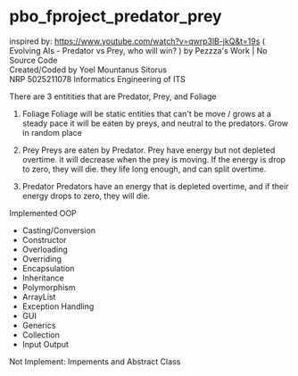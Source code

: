 # pbo_fproject_predator_prey

inspired by: https://www.youtube.com/watch?v=qwrp3lB-jkQ&t=19s
( Evolving AIs - Predator vs Prey, who will win? ) by Pezzza's Work | No Source Code
<br>Created/Coded by Yoel Mountanus Sitorus 
<br>NRP 5025211078 Informatics Engineering of ITS

There are 3 entitities that are Predator, Prey, and Foliage
1. Foliage
   Foliage will be static entities that can't be move / grows at a steady pace
   it will be eaten by preys, and neutral to the predators. Grow in random place

2. Prey
   Preys are eaten by Predator. Prey have energy but not depleted overtime.
   it will decrease when the prey is moving. If the energy is drop to zero, they will die.
   they life long enough, and can split overtime.

3. Predator
   Predators have an energy that is depleted overtime, and if their energy drops to zero, they will die.

Implemented OOP
- Casting/Conversion
- Constructor
- Overloading
- Overriding
- Encapsulation
- Inheritance
- Polymorphism
- ArrayList
- Exception Handling
- GUI
- Generics
- Collection
- Input Output

Not Implement: Impements and Abstract Class

